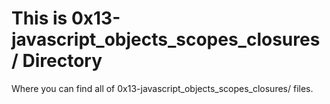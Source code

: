 # This is 0x13-javascript_objects_scopes_closures/ Directory

Where you can find all of 0x13-javascript_objects_scopes_closures/ files.
